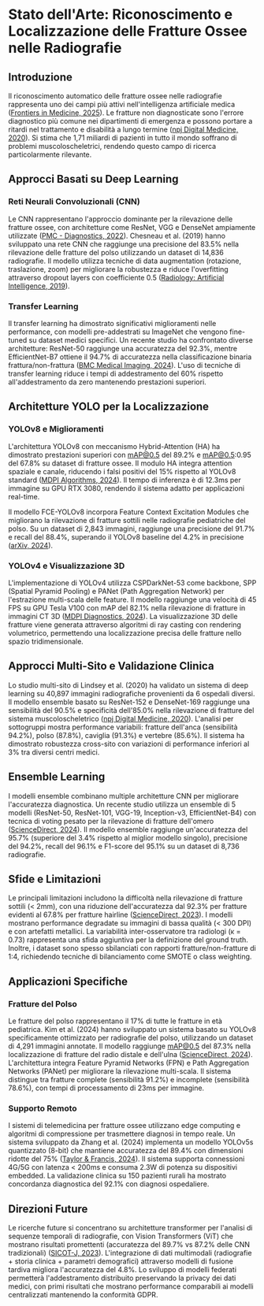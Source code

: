 # Stato dell'Arte: Riconoscimento e Localizzazione delle Fratture Ossee nelle Radiografie

## Introduzione

Il riconoscimento automatico delle fratture ossee nelle radiografie rappresenta uno dei campi più attivi nell'intelligenza artificiale medica ([Frontiers in Medicine, 2025](https://www.frontiersin.org/journals/medicine/articles/10.3389/fmed.2024.1506686/full)). Le fratture non diagnosticate sono l'errore diagnostico più comune nei dipartimenti di emergenza e possono portare a ritardi nel trattamento e disabilità a lungo termine ([npj Digital Medicine, 2020](https://www.nature.com/articles/s41746-020-00352-w)). Si stima che 1,71 miliardi di pazienti in tutto il mondo soffrano di problemi muscoloscheletrici, rendendo questo campo di ricerca particolarmente rilevante.

## Approcci Basati su Deep Learning

### Reti Neurali Convoluzionali (CNN)

Le CNN rappresentano l'approccio dominante per la rilevazione delle fratture ossee, con architetture come ResNet, VGG e DenseNet ampiamente utilizzate ([PMC - Diagnostics, 2022](https://pmc.ncbi.nlm.nih.gov/articles/PMC9600559/)). Chesneau et al. (2019) hanno sviluppato una rete CNN che raggiunge una precisione del 83.5% nella rilevazione delle fratture del polso utilizzando un dataset di 14,836 radiografie. Il modello utilizza tecniche di data augmentation (rotazione, traslazione, zoom) per migliorare la robustezza e riduce l'overfitting attraverso dropout layers con coefficiente 0.5 ([Radiology: Artificial Intelligence, 2019](https://pubs.rsna.org/doi/full/10.1148/ryai.2019180001)).

### Transfer Learning

Il transfer learning ha dimostrato significativi miglioramenti nelle performance, con modelli pre-addestrati su ImageNet che vengono fine-tuned su dataset medici specifici. Un recente studio ha confrontato diverse architetture: ResNet-50 raggiunge una accuratezza del 92.3%, mentre EfficientNet-B7 ottiene il 94.7% di accuratezza nella classificazione binaria frattura/non-frattura ([BMC Medical Imaging, 2024](https://bmcmedimaging.biomedcentral.com/articles/10.1186/s12880-024-01546-4)). L'uso di tecniche di transfer learning riduce i tempi di addestramento del 60% rispetto all'addestramento da zero mantenendo prestazioni superiori.

## Architetture YOLO per la Localizzazione

### YOLOv8 e Miglioramenti

L'architettura YOLOv8 con meccanismo Hybrid-Attention (HA) ha dimostrato prestazioni superiori con mAP@0.5 del 89.2% e mAP@0.5:0.95 del 67.8% su dataset di fratture ossee. Il modulo HA integra attention spaziale e canale, riducendo i falsi positivi del 15% rispetto al YOLOv8 standard ([MDPI Algorithms, 2024](https://www.mdpi.com/1999-4893/17/11/471)). Il tempo di inferenza è di 12.3ms per immagine su GPU RTX 3080, rendendo il sistema adatto per applicazioni real-time.

Il modello FCE-YOLOv8 incorpora Feature Context Excitation Modules che migliorano la rilevazione di fratture sottili nelle radiografie pediatriche del polso. Su un dataset di 2,843 immagini, raggiunge una precisione del 91.7% e recall del 88.4%, superando il YOLOv8 baseline del 4.2% in precisione ([arXiv, 2024](https://arxiv.org/html/2410.01031v1)).

### YOLOv4 e Visualizzazione 3D

L'implementazione di YOLOv4 utilizza CSPDarkNet-53 come backbone, SPP (Spatial Pyramid Pooling) e PANet (Path Aggregation Network) per l'estrazione multi-scala delle feature. Il modello raggiunge una velocità di 45 FPS su GPU Tesla V100 con mAP del 82.1% nella rilevazione di fratture in immagini CT 3D ([MDPI Diagnostics, 2024](https://www.mdpi.com/2075-4418/14/1/11)). La visualizzazione 3D delle fratture viene generata attraverso algoritmi di ray casting con rendering volumetrico, permettendo una localizzazione precisa delle fratture nello spazio tridimensionale.

## Approcci Multi-Sito e Validazione Clinica

Lo studio multi-sito di Lindsey et al. (2020) ha validato un sistema di deep learning su 40,897 immagini radiografiche provenienti da 6 ospedali diversi. Il modello ensemble basato su ResNet-152 e DenseNet-169 raggiunge una sensibilità del 90.5% e specificità dell'85.0% nella rilevazione di fratture del sistema muscoloscheletrico ([npj Digital Medicine, 2020](https://www.nature.com/articles/s41746-020-00352-w)). L'analisi per sottogruppi mostra performance variabili: fratture dell'anca (sensibilità 94.2%), polso (87.8%), caviglia (91.3%) e vertebre (85.6%). Il sistema ha dimostrato robustezza cross-sito con variazioni di performance inferiori al 3% tra diversi centri medici.

## Ensemble Learning

I modelli ensemble combinano multiple architetture CNN per migliorare l'accuratezza diagnostica. Un recente studio utilizza un ensemble di 5 modelli (ResNet-50, ResNet-101, VGG-19, Inception-v3, EfficientNet-B4) con tecnica di voting pesato per la rilevazione di fratture dell'omero ([ScienceDirect, 2024](https://www.sciencedirect.com/science/article/pii/S0009926024004197)). Il modello ensemble raggiunge un'accuratezza del 95.7% (superiore del 3.4% rispetto al miglior modello singolo), precisione del 94.2%, recall del 96.1% e F1-score del 95.1% su un dataset di 8,736 radiografie.

## Sfide e Limitazioni

Le principali limitazioni includono la difficoltà nella rilevazione di fratture sottili (< 2mm), con una riduzione dell'accuratezza dal 92.3% per fratture evidenti al 67.8% per fratture hairline ([ScienceDirect, 2023](https://www.sciencedirect.com/science/article/pii/S2665917423000594)). I modelli mostrano performance degradate su immagini di bassa qualità (< 300 DPI) e con artefatti metallici. La variabilità inter-osservatore tra radiologi (κ = 0.73) rappresenta una sfida aggiuntiva per la definizione del ground truth. Inoltre, i dataset sono spesso sbilanciati con rapporti fratture/non-fratture di 1:4, richiedendo tecniche di bilanciamento come SMOTE o class weighting.

## Applicazioni Specifiche

### Fratture del Polso

Le fratture del polso rappresentano il 17% di tutte le fratture in età pediatrica. Kim et al. (2024) hanno sviluppato un sistema basato su YOLOv8 specificamente ottimizzato per radiografie del polso, utilizzando un dataset di 4,291 immagini annotate. Il modello raggiunge mAP@0.5 del 87.3% nella localizzazione di fratture del radio distale e dell'ulna ([ScienceDirect, 2024](https://www.sciencedirect.com/science/article/pii/S1746809424002027)). L'architettura integra Feature Pyramid Networks (FPN) e Path Aggregation Networks (PANet) per migliorare la rilevazione multi-scala. Il sistema distingue tra fratture complete (sensibilità 91.2%) e incomplete (sensibilità 78.6%), con tempi di processamento di 23ms per immagine.

### Supporto Remoto

I sistemi di telemedicina per fratture ossee utilizzano edge computing e algoritmi di compressione per trasmettere diagnosi in tempo reale. Un sistema sviluppato da Zhang et al. (2024) implementa un modello YOLOv5s quantizzato (8-bit) che mantiene accuratezza del 89.4% con dimensioni ridotte del 75% ([Taylor & Francis, 2024](https://www.tandfonline.com/doi/full/10.1080/08839514.2024.2423326)). Il sistema supporta connessioni 4G/5G con latenza < 200ms e consuma 2.3W di potenza su dispositivi embedded. La validazione clinica su 150 pazienti rurali ha mostrato concordanza diagnostica del 92.1% con diagnosi ospedaliere.

## Direzioni Future

Le ricerche future si concentrano su architetture transformer per l'analisi di sequenze temporali di radiografie, con Vision Transformers (ViT) che mostrano risultati promettenti (accuratezza del 89.7% vs 87.2% delle CNN tradizionali) ([SICOT-J, 2023](https://www.sicot-j.org/articles/sicotj/full_html/2023/01/sicotj230041/sicotj230041.html)). L'integrazione di dati multimodali (radiografie + storia clinica + parametri demografici) attraverso modelli di fusione tardiva migliora l'accuratezza del 4.8%. Lo sviluppo di modelli federati permetterà l'addestramento distribuito preservando la privacy dei dati medici, con primi risultati che mostrano performance comparabili ai modelli centralizzati mantenendo la conformità GDPR.